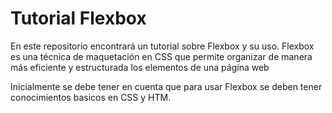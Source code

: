 # Tutorial Flexbox
En este repositorio encontrará un tutorial sobre Flexbox y su uso. Flexbox es una técnica de maquetación en CSS que permite organizar de manera más eficiente y estructurada los elementos de una página web




Inicialmente se debe tener en cuenta que para usar Flexbox se deben tener conocimientos basicos en CSS y HTM.

